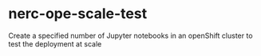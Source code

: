 # nerc-ope-scale-test
Create a specified number of Jupyter notebooks in an openShift cluster to test the deployment at scale
